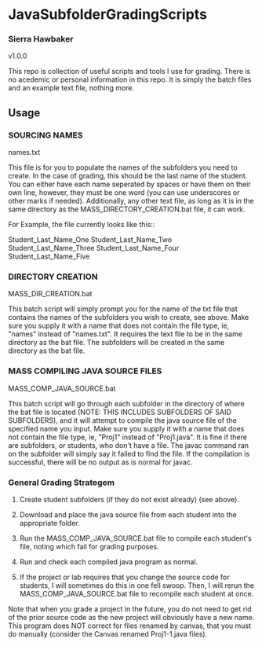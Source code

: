 # JavaSubfolderGradingScripts

### Sierra Hawbaker

v1.0.0

This repo is collection of useful scripts and tools I use for grading. There is no acedemic or personal information in this repo. It is simply the batch files and an example text file, nothing more.

## Usage

### SOURCING NAMES

names.txt

This file is for you to populate the names of the subfolders you need to create. In the case of grading, this should be the last name of the student. You can either have each name seperated by spaces or have them on their own line, however, they must be one word (you can use underscores or other marks if needed). Additionally, any other text file, as long as it is in the same directory as the MASS_DIRECTORY_CREATION.bat file, it can work.

For Example, the file currently looks like this::

Student_Last_Name_One
Student_Last_Name_Two
Student_Last_Name_Three
Student_Last_Name_Four
Student_Last_Name_Five

### DIRECTORY CREATION

MASS_DIR_CREATION.bat

This batch script will simply prompt you for the name of the txt file that contains the names of the subfolders you wish to create, see above. Make sure you supply it with a name that does not contain the file type, ie, "names" instead of "names.txt". It requires the text file to be in the same directory as the bat file. The subfolders will be created in the same directory as the bat file.

### MASS COMPILING JAVA SOURCE FILES

MASS_COMP_JAVA_SOURCE.bat

This batch script will go through each subfolder in the directory of where the bat file is located (NOTE: THIS INCLUDES SUBFOLDERS OF SAID SUBFOLDERS), and it will attempt to compile the java source file of the specified name you input. Make sure you supply it with a name that does not contain the file type, ie, "Proj1" instead of "Proj1.java". It is fine if there are subfolders, or students, who don't have a file. The javac command ran on the subfolder will simply say it failed to find the file. If the compilation is successful, there will be no output as is normal for javac.

### General Grading Strategem 

1. Create student subfolders (if they do not exist already) (see above).

2. Download and place the java source file from each student into the appropriate folder. 

3. Run the MASS_COMP_JAVA_SOURCE.bat file to compile each student's file, noting which fail for grading purposes.

4. Run and check each compiled java program as normal.

5. If the project or lab requires that you change the source code for students, I will sometimes do this in one fell swoop. Then, I will rerun the MASS_COMP_JAVA_SOURCE.bat file to recompile each student at once.

Note that when you grade a project in the future, you do not need to get rid of the prior source code as the new project will obviously have a new name. This program does NOT correct for files renamed by canvas, that you must do manually (consider the Canvas renamed Proj1-1.java files).
